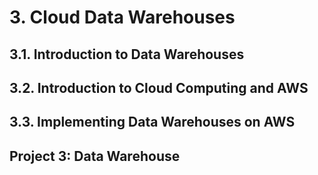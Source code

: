 # 3. Cloud Data Warehouses

## 3.1. Introduction to Data Warehouses

## 3.2. Introduction to Cloud Computing and AWS

## 3.3. Implementing Data Warehouses on AWS

## Project 3: Data Warehouse


